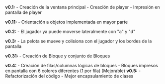
**v0.1:**
    - Creación de la ventana principal
    - Creación de player
    - Impresión en pantalla de player

**v0.11:**
    - Orientación a objetos implementada en mayor parte

**v0.2:**
    - El jugador ya puede moverse lateralmente con "a" y "d"

**v0.3:**
    - La pelota se mueve y colisiona con el jugador y los bordes de la pantalla

**v0.31:**
    - Creación de Bloque y conjunto de Bloques

**v0.4:**
    - Creación de filas/columnas lógicas de bloques
    - Bloques impresos en pantalla con 6 colores diferentes (1 por fila) (Mejorable)
**v0.5:**
    - Refactorización del código
    - Mejor encapsulamiento de clases